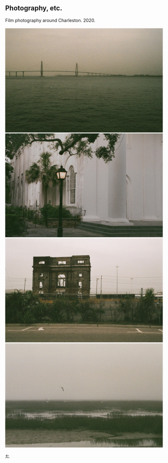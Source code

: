 ## Photography, etc.<br/>

Film photography around Charleston. 2020.<br/>
<br/>
<img src="./images/charleston-1.jpg">
<img src="./images/charleston-2.jpg">
<img src="./images/charleston-3.jpg">
<img src="./images/charleston-4.jpg">

[&#8592;](./art)

